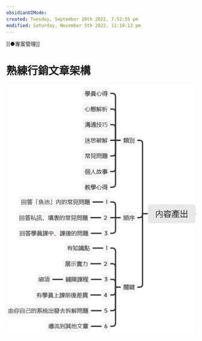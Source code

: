 ```yaml
---
obsidianUIMode: 
created: Tuesday, September 20th 2022, 7:52:55 pm
modified: Saturday, November 5th 2022, 11:19:13 pm
---
```

[[●專案管理]]
# 熟練行銷文章架構

![01|400](https://raw.githubusercontent.com/hoonsor/upgit-Obsidian/main/2022/07/24/upgit_20220724_1658666650.png)

